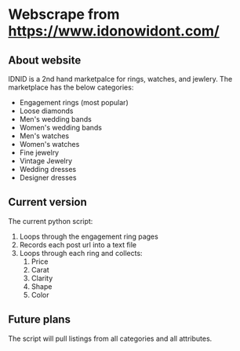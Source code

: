 # Webscrape from https://www.idonowidont.com/

## About website
IDNID is a 2nd hand marketpalce for rings, watches, and jewlery.
The marketplace has the below categories:
  - Engagement rings (most popular)
  - Loose diamonds
  - Men's wedding bands
  - Women's wedding bands
  - Men's watches
  - Women's watches
  - Fine jewelry
  - Vintage Jewelry
  - Wedding dresses
  - Designer dresses

## Current version
The current python script:
1. Loops through the engagement ring pages
1. Records each post url into a text file
1. Loops through each ring and collects:
    1. Price
    1. Carat
    1. Clarity
    1. Shape
    1. Color

## Future plans
The script will pull listings from all categories and all attributes.
  
